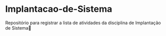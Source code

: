 # Implantacao-de-Sistema
 Repositório para registrar a lista de atividades da disciplina de Implantação de Sistema🥏
